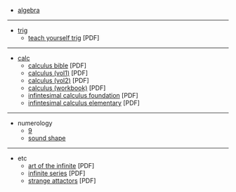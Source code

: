 * [algebra](./algebra)

---

* [trig](./trig)
    * [teach yourself trig](../_asset-large/pdf/teach-yourself-trig.pdf) [PDF]

---

* [calc](./calc)
    * [calculus bible](../_asset-large/pdf/calculus-bible.pdf) [PDF]
    * [calculus (vol1)](../_asset-large/pdf/calculus-vol1.pdf) [PDF]
    * [calculus (vol2)](../_asset-large/pdf/calculus-vol2.pdf) [PDF]
    * [calculus (workbook)](../_asset-large/pdf/calculus-workbook.pdf) [PDF]
    * [infintesimal calculus foundation](../_asset-large/pdf/infintesimal-calculus-foundation.pdf) [PDF]
    * [infintesimal calculus elementary](../_asset-large/pdf/infintesimal-calculus-elementary.pdf) [PDF]

---

* numerology
    * [9](./numerology/9)
    * [sound shape](./numerology/sound-shape)

---

* etc
    * [art of the infinite](../_asset-large/pdf/art-of-the-infinite.pdf) [PDF]
    * [infinite series](../_asset-large/pdf/infinite-series.pdf) [PDF]
    * [strange attactors](../_asset-large/pdf/strange-attactors.pdf) [PDF]